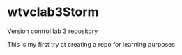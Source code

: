 # wtvclab3Storm
Version control lab 3 repository

This is my first try at creating a repo for learning purposes
